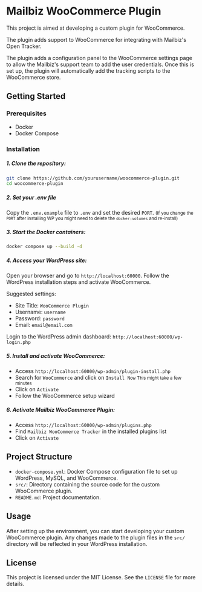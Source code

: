 # Mailbiz WooCommerce Plugin

This project is aimed at developing a custom plugin for WooCommerce.

The plugin adds support to WooCommerce for integrating with Mailbiz's Open Tracker.

The plugin adds a configuration panel to the WooCommerce settings page to allow the Mailbiz's support team to add the user credentials.
Once this is set up, the plugin will automatically add the tracking scripts to the WooCommerce store.

## Getting Started

### Prerequisites

- Docker
- Docker Compose

### Installation

##### 1. Clone the repository:
  ```sh
  git clone https://github.com/yourusername/woocommerce-plugin.git
  cd woocommerce-plugin
  ```

##### 2. Set your .env file
  Copy the `.env.example` file to `.env` and set the desired `PORT`.
  <small>(If you change the `PORT` after installing WP you might need to delete the `docker-volumes` and re-install)</small>

##### 3. Start the Docker containers:
  ```sh
  docker compose up --build -d
  ```

##### 4. Access your WordPress site:
  Open your browser and go to `http://localhost:60000`.
  Follow the WordPress installation steps and activate WooCommerce.

  Suggested settings:
  - Site Title: `WooCommerce Plugin`
  - Username: `username`
  - Password: `password`
  - Email: `email@email.com`

  Login to the WordPress admin dashboard: `http://localhost:60000/wp-login.php`

##### 5. Install and activate WooCommerce:
  - Access `http://localhost:60000/wp-admin/plugin-install.php`
  - Search for `WooCommerce` and click on `Install Now`
  <small>This might take a few minutes</small>
  - Click on `Activate`
  - Follow the WooCommerce setup wizard

##### 6. Activate Mailbiz WooCommerce Plugin:
  - Access `http://localhost:60000/wp-admin/plugins.php`
  - Find `Mailbiz WooCommerce Tracker` in the installed plugins list
  - Click on `Activate`

## Project Structure

- `docker-compose.yml`: Docker Compose configuration file to set up WordPress, MySQL, and WooCommerce.
- `src/`: Directory containing the source code for the custom WooCommerce plugin.
- `README.md`: Project documentation.

## Usage

After setting up the environment, you can start developing your custom WooCommerce plugin. Any changes made to the plugin files in the `src/` directory will be reflected in your WordPress installation.

## License

This project is licensed under the MIT License. See the `LICENSE` file for more details.